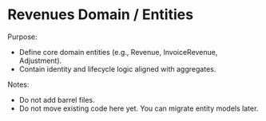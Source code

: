 # Revenues Domain / Entities

Purpose:
- Define core domain entities (e.g., Revenue, InvoiceRevenue, Adjustment).
- Contain identity and lifecycle logic aligned with aggregates.

Notes:
- Do not add barrel files.
- Do not move existing code here yet. You can migrate entity models later.
